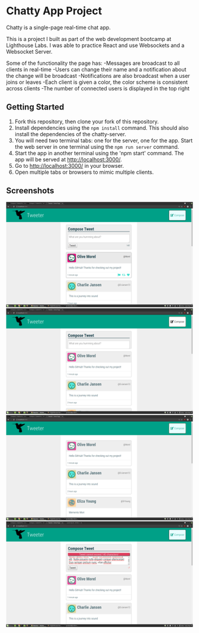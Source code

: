 # Chatty App Project

Chatty is a single-page real-time chat app.

This is a project I built as part of the web development bootcamp at Lighthouse Labs. I was able to practice React and use Websockets and a Websocket Server.

Some of the functionality the page has:
-Messages are broadcast to all clients in real-time
-Users can change their name and a notification about the change will be broadcast
-Notifications are also broadcast when a user joins or leaves
-Each client is given a color, the color scheme is consistent across clients
-The number of connected users is displayed in the top right

## Getting Started

1. Fork this repository, then clone your fork of this repository.
2. Install dependencies using the `npm install` command. This should also install the dependencies of the chatty-server.
3. You will need two terminal tabs: one for the server, one for the app.
   Start the web server in one terminal using the `npm run server` command.
4. Start the app in another terminal using the 'npm start' command.
   The app will be served at <http://localhost:3000/>.
5. Go to <http://localhost:3000/> in your browser.
6. Open multiple tabs or browsers to mimic multiple clients.

## Screenshots

!["Screenshot of Home page"](https://github.com/jordanyoungs/tweeter/blob/master/docs/Home.png?raw=true)
!["Screenshot during slide animation"](https://github.com/jordanyoungs/tweeter/blob/master/docs/Slide.png?raw=true)
!["Screenshot after slide, form is hidden"](https://github.com/jordanyoungs/tweeter/blob/master/docs/Slide2.png?raw=true)
!["Screenshot of Error message"](https://github.com/jordanyoungs/tweeter/blob/master/docs/Error.png?raw=true)